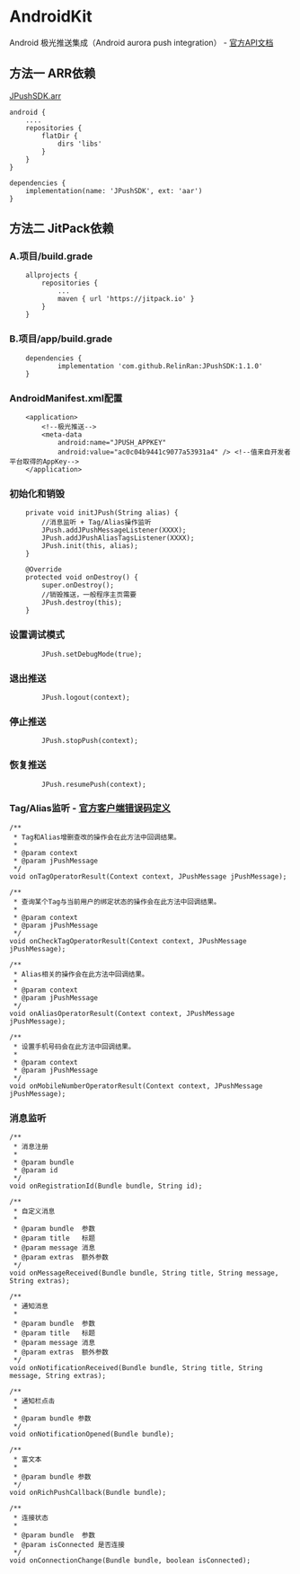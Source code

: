 # AndroidKit
Android 极光推送集成（Android aurora push integration） -  [官方API文档](https://docs.jiguang.cn/jpush/client/Android/android_sdk/)
## 方法一  ARR依赖
[JPushSDK.arr](https://github.com/RelinRan/JPushSDK/blob/master/JPushSDK.aar)
```
android {
    ....
    repositories {
        flatDir {
            dirs 'libs'
        }
    }
}

dependencies {
    implementation(name: 'JPushSDK', ext: 'aar')
}

```

## 方法二   JitPack依赖
### A.项目/build.grade
```
	allprojects {
		repositories {
			...
			maven { url 'https://jitpack.io' }
		}
	}
```
### B.项目/app/build.grade
```
	dependencies {
	        implementation 'com.github.RelinRan:JPushSDK:1.1.0'
	}
```
### AndroidManifest.xml配置
```
    <application>
        <!--极光推送-->
        <meta-data
            android:name="JPUSH_APPKEY"
            android:value="ac0c04b9441c9077a53931a4" /> <!--值来自开发者平台取得的AppKey-->
    </application>
```
### 初始化和销毁
```
    private void initJPush(String alias) {
        //消息监听 + Tag/Alias操作监听
        JPush.addJPushMessageListener(XXXX);
        JPush.addJPushAliasTagsListener(XXXX);
        JPush.init(this, alias);
    }

    @Override
    protected void onDestroy() {
        super.onDestroy();
        //销毁推送，一般程序主页需要
        JPush.destroy(this);
    }
```

### 设置调试模式
```
        JPush.setDebugMode(true);
```
### 退出推送
```
        JPush.logout(context);
```
### 停止推送
```
        JPush.stopPush(context);
```
### 恢复推送
```
        JPush.resumePush(context);
```
### Tag/Alias监听 - [官方客户端错误码定义](https://docs.jiguang.cn/jpush/client/Android/android_api/#_248)
```
/**
 * Tag和Alias增删查改的操作会在此方法中回调结果。
 *
 * @param context
 * @param jPushMessage
 */
void onTagOperatorResult(Context context, JPushMessage jPushMessage);

/**
 * 查询某个Tag与当前用户的绑定状态的操作会在此方法中回调结果。
 *
 * @param context
 * @param jPushMessage
 */
void onCheckTagOperatorResult(Context context, JPushMessage jPushMessage);

/**
 * Alias相关的操作会在此方法中回调结果。
 *
 * @param context
 * @param jPushMessage
 */
void onAliasOperatorResult(Context context, JPushMessage jPushMessage);

/**
 * 设置手机号码会在此方法中回调结果。
 *
 * @param context
 * @param jPushMessage
 */
void onMobileNumberOperatorResult(Context context, JPushMessage jPushMessage);
```
### 消息监听
```
/**
 * 消息注册
 *
 * @param bundle
 * @param id
 */
void onRegistrationId(Bundle bundle, String id);

/**
 * 自定义消息
 *
 * @param bundle  参数
 * @param title   标题
 * @param message 消息
 * @param extras  额外参数
 */
void onMessageReceived(Bundle bundle, String title, String message, String extras);

/**
 * 通知消息
 *
 * @param bundle  参数
 * @param title   标题
 * @param message 消息
 * @param extras  额外参数
 */
void onNotificationReceived(Bundle bundle, String title, String message, String extras);

/**
 * 通知栏点击
 *
 * @param bundle 参数
 */
void onNotificationOpened(Bundle bundle);

/**
 * 富文本
 *
 * @param bundle 参数
 */
void onRichPushCallback(Bundle bundle);

/**
 * 连接状态
 *
 * @param bundle  参数
 * @param isConnected 是否连接
 */
void onConnectionChange(Bundle bundle, boolean isConnected);
```